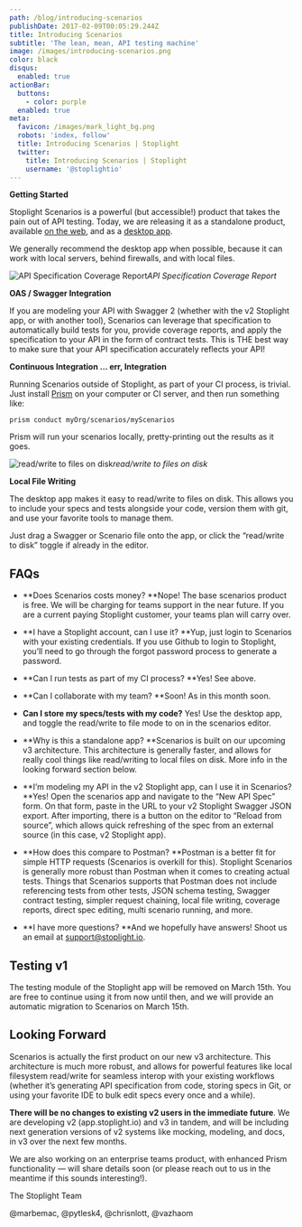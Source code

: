 ```yaml
---
path: /blog/introducing-scenarios
publishDate: 2017-02-09T00:05:29.244Z
title: Introducing Scenarios
subtitle: 'The lean, mean, API testing machine'
image: /images/introducing-scenarios.png
color: black
disqus:
  enabled: true
actionBar:
  buttons:
    - color: purple
  enabled: true
meta:
  favicon: /images/mark_light_bg.png
  robots: 'index, follow'
  title: Introducing Scenarios | Stoplight
  twitter:
    title: Introducing Scenarios | Stoplight
    username: '@stoplightio'
---
```


**Getting Started**

Stoplight Scenarios is a powerful (but accessible!) product that takes the pain out of API testing. Today, we are releasing it as a standalone product, available [on the web](https://scenarios.stoplight.io), and as a [desktop app](https://download-next.stoplight.io).

We generally recommend the desktop app when possible, because it can work with local servers, behind firewalls, and with local files.

![API Specification Coverage Report](https://cdn-images-1.medium.com/max/4284/1*epCvIcr8745JoqRijKg82A.png)*API Specification Coverage Report*

**OAS / Swagger Integration**

If you are modeling your API with Swagger 2 (whether with the v2 Stoplight app, or with another tool), Scenarios can leverage that specification to automatically build tests for you, provide coverage reports, and apply the specification to your API in the form of contract tests. This is THE best way to make sure that your API specification accurately reflects your API!

**Continuous Integration … err, Integration**

Running Scenarios outside of Stoplight, as part of your CI process, is trivial. Just install [Prism](http://stoplight.io/platform/prism/) on your computer or CI server, and then run something like:

    prism conduct myOrg/scenarios/myScenarios

Prism will run your scenarios locally, pretty-printing out the results as it goes.

![read/write to files on disk](https://cdn-images-1.medium.com/max/2196/1*vvPlg4fKJxPesqva0_EtSA.gif)*read/write to files on disk*

**Local File Writing**

The desktop app makes it easy to read/write to files on disk. This allows you to include your specs and tests alongside your code, version them with git, and use your favorite tools to manage them.

Just drag a Swagger or Scenario file onto the app, or click the “read/write to disk” toggle if already in the editor.

## FAQs

* **Does Scenarios costs money? **Nope! The base scenarios product is free. We will be charging for teams support in the near future. If you are a current paying Stoplight customer, your teams plan will carry over.

* **I have a Stoplight account, can I use it? **Yup, just login to Scenarios with your existing credentials. If you use Github to login to Stoplight, you’ll need to go through the forgot password process to generate a password.

* **Can I run tests as part of my CI process? **Yes! See above.

* **Can I collaborate with my team? **Soon! As in this month soon.

* **Can I store my specs/tests with my code?** Yes! Use the desktop app, and toggle the read/write to file mode to on in the scenarios editor.

* **Why is this a standalone app? **Scenarios is built on our upcoming v3 architecture. This architecture is generally faster, and allows for really cool things like read/writing to local files on disk. More info in the looking forward section below.

* **I’m modeling my API in the v2 Stoplight app, can I use it in Scenarios? **Yes! Open the scenarios app and navigate to the “New API Spec” form. On that form, paste in the URL to your v2 Stoplight Swagger JSON export. After importing, there is a button on the editor to “Reload from source”, which allows quick refreshing of the spec from an external source (in this case, v2 Stoplight app).

* **How does this compare to Postman? **Postman is a better fit for simple HTTP requests (Scenarios is overkill for this). Stoplight Scenarios is generally more robust than Postman when it comes to creating actual tests. Things that Scenarios supports that Postman does not include referencing tests from other tests, JSON schema testing, Swagger contract testing, simpler request chaining, local file writing, coverage reports, direct spec editing, multi scenario running, and more.

* **I have more questions? **And we hopefully have answers! Shoot us an email at support@stoplight.io.

## Testing v1

The testing module of the Stoplight app will be removed on March 15th. You are free to continue using it from now until then, and we will provide an automatic migration to Scenarios on March 15th.

## Looking Forward

Scenarios is actually the first product on our new v3 architecture. This architecture is much more robust, and allows for powerful features like local filesystem read/write for seamless interop with your existing workflows (whether it’s generating API specification from code, storing specs in Git, or using your favorite IDE to bulk edit specs every once and a while).

**There will be no changes to existing v2 users in the immediate future**. We are developing v2 (app.stoplight.io) and v3 in tandem, and will be including next generation versions of v2 systems like mocking, modeling, and docs, in v3 over the next few months.

We are also working on an enterprise teams product, with enhanced Prism functionality — will share details soon (or please reach out to us in the meantime if this sounds interesting!).

The Stoplight Team

@marbemac, @pytlesk4, @chrisnlott, @vazhaom
